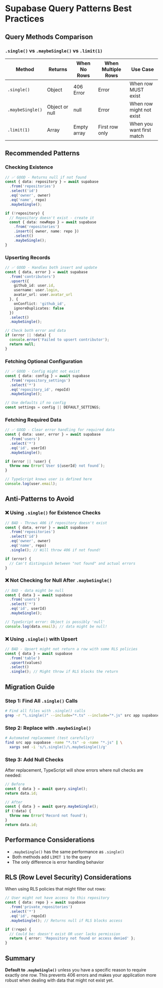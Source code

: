 # Supabase Query Patterns Best Practices

## Query Methods Comparison

### `.single()` vs `.maybeSingle()` vs `.limit(1)`

| Method | Returns | When No Rows | When Multiple Rows | Use Case |
|--------|---------|--------------|-------------------|----------|
| `.single()` | Object | 406 Error | Error | When row MUST exist |
| `.maybeSingle()` | Object or null | null | Error | When row might not exist |
| `.limit(1)` | Array | Empty array | First row only | When you want first match |

## Recommended Patterns

### Checking Existence

```typescript
// ✅ GOOD - Returns null if not found
const { data: repository } = await supabase
  .from('repositories')
  .select('id')
  .eq('owner', owner)
  .eq('name', repo)
  .maybeSingle();

if (!repository) {
  // Repository doesn't exist - create it
  const { data: newRepo } = await supabase
    .from('repositories')
    .insert({ owner, name: repo })
    .select()
    .maybeSingle();
}
```

### Upserting Records

```typescript
// ✅ GOOD - Handles both insert and update
const { data, error } = await supabase
  .from('contributors')
  .upsert({
    github_id: user.id,
    username: user.login,
    avatar_url: user.avatar_url
  }, {
    onConflict: 'github_id',
    ignoreDuplicates: false
  })
  .select()
  .maybeSingle();

// Check both error and data
if (error || !data) {
  console.error('Failed to upsert contributor');
  return null;
}
```

### Fetching Optional Configuration

```typescript
// ✅ GOOD - Config might not exist
const { data: config } = await supabase
  .from('repository_settings')
  .select('*')
  .eq('repository_id', repoId)
  .maybeSingle();

// Use defaults if no config
const settings = config || DEFAULT_SETTINGS;
```

### Fetching Required Data

```typescript
// ✅ GOOD - Clear error handling for required data
const { data: user, error } = await supabase
  .from('users')
  .select('*')
  .eq('id', userId)
  .maybeSingle();

if (error || !user) {
  throw new Error(`User ${userId} not found`);
}

// TypeScript knows user is defined here
console.log(user.email);
```

## Anti-Patterns to Avoid

### ❌ Using `.single()` for Existence Checks

```typescript
// BAD - Throws 406 if repository doesn't exist
const { data, error } = await supabase
  .from('repositories')
  .select('id')
  .eq('owner', owner)
  .eq('name', repo)
  .single(); // Will throw 406 if not found!

if (error) {
  // Can't distinguish between "not found" and actual errors
}
```

### ❌ Not Checking for Null After `.maybeSingle()`

```typescript
// BAD - data might be null
const { data } = await supabase
  .from('users')
  .select('*')
  .eq('id', userId)
  .maybeSingle();

// TypeScript error: Object is possibly 'null'
console.log(data.email); // data might be null!
```

### ❌ Using `.single()` with Upsert

```typescript
// BAD - Upsert might not return a row with some RLS policies
const { data } = await supabase
  .from('table')
  .upsert(values)
  .select()
  .single(); // Might throw if RLS blocks the return
```

## Migration Guide

### Step 1: Find All `.single()` Calls

```bash
# Find all files with .single() calls
grep -r "\.single()" --include="*.ts" --include="*.js" src app supabase
```

### Step 2: Replace with `.maybeSingle()`

```bash
# Automated replacement (test carefully!)
find src app supabase -name "*.ts" -o -name "*.js" | \
  xargs sed -i 's/\.single()/\.maybeSingle()/g'
```

### Step 3: Add Null Checks

After replacement, TypeScript will show errors where null checks are needed:

```typescript
// Before
const { data } = await query.single();
return data.id;

// After
const { data } = await query.maybeSingle();
if (!data) {
  throw new Error('Record not found');
}
return data.id;
```

## Performance Considerations

- `.maybeSingle()` has the same performance as `.single()`
- Both methods add `LIMIT 1` to the query
- The only difference is error handling behavior

## RLS (Row Level Security) Considerations

When using RLS policies that might filter out rows:

```typescript
// User might not have access to this repository
const { data: repo } = await supabase
  .from('private_repositories')
  .select('*')
  .eq('id', repoId)
  .maybeSingle(); // Returns null if RLS blocks access

if (!repo) {
  // Could be: doesn't exist OR user lacks permission
  return { error: 'Repository not found or access denied' };
}
```

## Summary

**Default to `.maybeSingle()`** unless you have a specific reason to require exactly one row. This prevents 406 errors and makes your application more robust when dealing with data that might not exist yet.